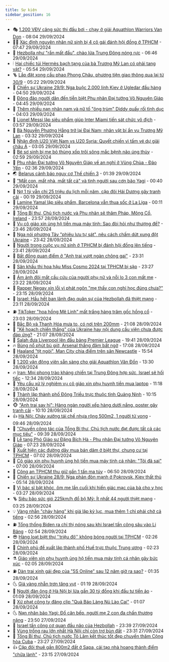 ```yaml
---
title: Sự kiện
sidebar_position: 16
---
```


<!-- dantri-su-kien:START -->
- 🎭 [1.200 VĐV căng sức thi đấu bơi - chạy ở giải Aquathlon Warriors Van Don](https://dantri.com.vn/the-thao/1200-vdv-cang-suc-thi-dau-boi-chay-o-giai-aquathlon-warriors-van-don-20240929144144909.htm) - 08:04 29/09/2024
- 👨‍🏫 [Xác định nguyên nhân nữ sinh bị 4 cô gái đánh hội đồng ở TPHCM](https://dantri.com.vn/phap-luat/xac-dinh-nguyen-nhan-nu-sinh-bi-4-co-gai-danh-hoi-dong-o-tphcm-20240929142911781.htm) - 07:47 29/09/2024
- 🌮 [Hezbolla như &quot;rắn mất đầu&quot;, chảo lửa Trung Đông nóng rực](https://dantri.com.vn/the-gioi/hezbolla-nhu-ran-mat-dau-chao-lua-trung-dong-nong-ruc-20240929095335182.htm) - 06:46 29/09/2024
- 🕯 [Hai chiếc túi Hermès bạch tạng của bà Trương Mỹ Lan có phải tang vật?](https://dantri.com.vn/phap-luat/hai-chiec-tui-hermes-bach-tang-cua-ba-truong-my-lan-co-phai-tang-vat-20240929111605306.htm) - 05:54 29/09/2024
- 🪜 [Lắp đặt xong cầu phao Phong Châu, phương tiện giao thông qua lại từ 30/9](https://dantri.com.vn/xa-hoi/lap-dat-xong-cau-phao-phong-chau-phuong-tien-giao-thong-qua-lai-tu-309-20240929121419550.htm) - 05:22 29/09/2024
- 🐘 [Chiến sự Ukraine 29/9: Nga buộc 2.000 lính Kiev ở Ugledar đầu hàng](https://dantri.com.vn/the-gioi/chien-su-ukraine-299-nga-buoc-2000-linh-kiev-o-ugledar-dau-hang-20240929104903989.htm) - 04:50 29/09/2024
- 🤔 [Đông đảo người dân đến tiễn biệt Phu nhân Đại tướng Võ Nguyên Giáp](https://dantri.com.vn/xa-hoi/dong-dao-nguoi-dan-den-tien-biet-phu-nhan-dai-tuong-vo-nguyen-giap-20240929101650728.htm) - 04:45 29/09/2024
- 🧠 [Thêm nhiều nạn nhân nam và nữ tố &quot;ông trùm&quot; Diddy quấy rối tình dục](https://dantri.com.vn/giai-tri/them-nhieu-nan-nhan-nam-va-nu-to-ong-trum-diddy-quay-roi-tinh-duc-20240929105439059.htm) - 04:03 29/09/2024
- 📝 [Lionel Messi lập siêu phẩm giúp Inter Miami tiến sát chức vô địch](https://dantri.com.vn/the-thao/lionel-messi-lap-sieu-pham-giup-inter-miami-tien-sat-chuc-vo-dich-20240929105735703.htm) - 03:57 29/09/2024
- 🦏 [Bà Nguyễn Phương Hằng trở lại Đại Nam; nhân vật bí ẩn vụ Trương Mỹ Lan](https://dantri.com.vn/kinh-doanh/ba-nguyen-phuong-hang-tro-lai-dai-nam-nhan-vat-bi-an-vu-truong-my-lan-20240929101222560.htm) - 03:32 29/09/2024
- 🥰 [Nhận định U20 Việt Nam vs U20 Syria: Quyết chiến vì tấm vé dự giải châu Á](https://dantri.com.vn/the-thao/nhan-dinh-u20-viet-nam-vs-u20-syria-quyet-chien-vi-tam-ve-du-giai-chau-a-20240929100540871.htm) - 03:05 29/09/2024
- 🤗 [Bé sơ sinh bị mẹ bỏ thùng xốp trôi sông mắc bệnh não úng thủy](https://dantri.com.vn/an-sinh/be-so-sinh-bi-me-bo-thung-xop-troi-song-mac-benh-nao-ung-thuy-20240929084552743.htm) - 02:59 29/09/2024
- 🌈 [Phu nhân Đại tướng Võ Nguyên Giáp về an nghỉ ở Vũng Chùa - Đảo Yến](https://dantri.com.vn/xa-hoi/phu-nhan-dai-tuong-vo-nguyen-giap-ve-an-nghi-o-vung-chua-dao-yen-20240929090828945.htm) - 02:36 29/09/2024
- 🌏 [Belarus cảnh báo nguy cơ Thế chiến 3](https://dantri.com.vn/the-gioi/belarus-canh-bao-nguy-co-the-chien-3-20240928015039495.htm) - 01:39 29/09/2024
- 💄 [&quot;Mất con, mất nhà, mất tất cả&quot; và tình người sau cơn bão Yagi](https://dantri.com.vn/xa-hoi/mat-con-mat-nha-mat-tat-ca-va-tinh-nguoi-sau-con-bao-yagi-20240927140019639.htm) - 00:40 29/09/2024
- 👺 [Nợ 1 tỷ vẫn chi 25 triệu du lịch mỗi năm, cặp đôi Hải Dương gây tranh cãi](https://dantri.com.vn/doi-song/no-1-ty-van-chi-25-trieu-du-lich-moi-nam-cap-doi-hai-duong-gay-tranh-cai-20240928114232893.htm) - 00:19 29/09/2024
- 👹 [Lamine Yamal lập siêu phẩm, Barcelona vẫn thua sốc ở La Liga](https://dantri.com.vn/the-thao/lamine-yamal-lap-sieu-pham-barcelona-van-thua-soc-o-la-liga-20240929070926438.htm) - 00:11 29/09/2024
- 🌊 [Tổng Bí thư, Chủ tịch nước và Phu nhân sẽ thăm Pháp, Mông Cổ, Ireland](https://dantri.com.vn/xa-hoi/tong-bi-thu-chu-tich-nuoc-va-phu-nhan-se-tham-phap-mong-co-ireland-20240929064200547.htm) - 23:57 28/09/2024
- 🤠 [Vụ cô giáo xin ủng hộ tiền mua máy tính: Sao đòi hỏi như thượng đế?](https://dantri.com.vn/giao-duc/vu-co-giao-xin-ung-ho-tien-mua-may-tinh-sao-doi-hoi-nhu-thuong-de-20240928222717427.htm) - 23:46 28/09/2024
- 🎊 [Nga nói phương Tây &quot;phiêu lưu tự sát&quot;, nêu cách chấm dứt xung đột Ukraine](https://dantri.com.vn/the-gioi/nga-noi-phuong-tay-phieu-luu-tu-sat-neu-cach-cham-dut-xung-dot-ukraine-20240929063550408.htm) - 23:42 28/09/2024
- 🐘 [Người trong cuộc vụ nữ sinh ở TPHCM bị đánh hội đồng lên tiếng](https://dantri.com.vn/xa-hoi/nguoi-trong-cuoc-vu-nu-sinh-o-tphcm-bi-danh-hoi-dong-len-tieng-20240928191915553.htm) - 23:41 28/09/2024
- 💂 [Bất đồng quan điểm ở &quot;Anh trai vượt ngàn chông gai&quot;](https://dantri.com.vn/giai-tri/bat-dong-quan-diem-o-anh-trai-vuot-ngan-chong-gai-20240929044400936.htm) - 23:31 28/09/2024
- 👹 [Sân khấu thi hoa hậu Miss Cosmo 2024 tại TPHCM bị sập](https://dantri.com.vn/giai-tri/san-khau-thi-hoa-hau-miss-cosmo-2024-tai-tphcm-bi-sap-20240929043249228.htm) - 23:27 28/09/2024
- 🦒 [Ám ảnh đôi mắt cầu cứu của người phụ nữ và nỗi lo 3 con mất mẹ](https://dantri.com.vn/tam-long-nhan-ai/am-anh-doi-mat-cau-cuu-cua-nguoi-phu-nu-va-noi-lo-3-con-mat-me-20240923161821273.htm) - 23:22 28/09/2024
- 🗽 [Rapper Negav xin lỗi vì phát ngôn &quot;mẹ thấy con nghỉ học đúng chưa?&quot;](https://dantri.com.vn/giai-tri/rapper-negav-xin-loi-vi-phat-ngon-me-thay-con-nghi-hoc-dung-chua-20240929025054066.htm) - 23:15 28/09/2024
- 💄 [Israel: Hầu hết ban lãnh đạo quân sự của Hezbollah đã thiệt mạng](https://dantri.com.vn/the-gioi/israel-hau-het-ban-lanh-dao-quan-su-cua-hezbollah-da-thiet-mang-20240929020443060.htm) - 23:11 28/09/2024
- ⛽️ [TikToker &quot;hoa hồng Mê Linh&quot; mất trắng hàng trăm gốc hồng cổ](https://dantri.com.vn/lao-dong-viec-lam/tiktoker-hoa-hong-me-linh-mat-trang-hang-tram-goc-hong-co-20240928165356020.htm) - 23:03 28/09/2024
- 🥷 [Bắc Bộ và Thanh Hóa mưa to, có nơi trên 200mm](https://dantri.com.vn/xa-hoi/bac-bo-va-thanh-hoa-mua-to-co-noi-tren-200mm-20240929000117117.htm) - 21:08 28/09/2024
- 🤖 [&quot;Kế hoạch chiến thắng&quot; của Ukraine hay nội dung cầu viện chưa được đáp ứng?](https://dantri.com.vn/the-gioi/ke-hoach-chien-thang-cua-ukraine-hay-noi-dung-cau-vien-chua-duoc-dap-ung-20240928205727022.htm) - 21:07 28/09/2024
- 🌊 [Salah đưa Liverpool lên đầu bảng Premier League](https://dantri.com.vn/the-thao/salah-dua-liverpool-len-dau-bang-premier-league-20240929023726165.htm) - 19:41 28/09/2024
- 🔥 [Bùng nổ phút bù giờ, Arsenal thắng đậm bất ngờ](https://dantri.com.vn/the-thao/bung-no-phut-bu-gio-arsenal-thang-dam-bat-ngo-20240929000825754.htm) - 17:08 28/09/2024
- 🦏 [Haaland &quot;tịt ngòi&quot;, Man City chia điểm trên sân Newcastle](https://dantri.com.vn/the-thao/haaland-tit-ngoi-man-city-chia-diem-tren-san-newcastle-20240928225431315.htm) - 15:54 28/09/2024
- 🐘 [1.200 vận động viên sẵn sàng cho giải Aquathlon Vân Đồn](https://dantri.com.vn/the-thao/1200-van-dong-vien-san-sang-cho-giai-aquathlon-van-don-20240928194815582.htm) - 13:30 28/09/2024
- 🔥 [Iran: Mọi phong trào kháng chiến tại Trung Đông hợp sức, Israel sẽ hối tiếc](https://dantri.com.vn/the-gioi/iran-moi-phong-trao-khang-chien-tai-trung-dong-hop-suc-israel-se-hoi-tiec-20240928190629840.htm) - 12:34 28/09/2024
- 💼 [Yêu cầu xử lý nghiêm vụ cô giáo xin phụ huynh tiền mua laptop](https://dantri.com.vn/xa-hoi/yeu-cau-xu-ly-nghiem-vu-co-giao-xin-phu-huynh-tien-mua-laptop-20240928180155576.htm) - 11:18 28/09/2024
- 🚀 [Thành lập thành phố Đông Triều trực thuộc tỉnh Quảng Ninh](https://dantri.com.vn/xa-hoi/thanh-lap-thanh-pho-dong-trieu-truc-thuoc-tinh-quang-ninh-20240928170452925.htm) - 10:15 28/09/2024
- 🐵 [&quot;Anh trai say hi&quot;: Hàng ngàn người xếp hàng dưới nắng, poster gây tranh cãi](https://dantri.com.vn/giai-tri/anh-trai-say-hi-hang-ngan-nguoi-xep-hang-duoi-nang-poster-gay-tranh-cai-20240928165420091.htm) - 10:10 28/09/2024
- 👍 [Hà Nội: Cháy xưởng tái chế nhựa rộng 500m2, 1 người tử vong](https://dantri.com.vn/xa-hoi/ha-noi-chay-xuong-tai-che-nhua-rong-500m2-1-nguoi-tu-vong-20240928161830962.htm) - 09:46 28/09/2024
- 🚦 [&quot;Chuyến công tác của Tổng Bí thư, Chủ tịch nước đạt được tất cả các mục tiêu&quot;](https://dantri.com.vn/xa-hoi/chuyen-cong-tac-cua-tong-bi-thu-chu-tich-nuoc-dat-duoc-tat-ca-cac-muc-tieu-20240928163853498.htm) - 09:39 28/09/2024
- 🥸 [Lễ tang Phó Giáo sư Đặng Bích Hà - Phu nhân Đại tướng Võ Nguyên Giáp](https://dantri.com.vn/xa-hoi/le-tang-pho-giao-su-dang-bich-ha-phu-nhan-dai-tuong-vo-nguyen-giap-20240928140352226.htm) - 07:23 28/09/2024
- 🥷 [Xuất hiện các đường dây mua bán dâm ở biệt thự, chung cư tại TPHCM](https://dantri.com.vn/xa-hoi/xuat-hien-cac-duong-day-mua-ban-dam-o-biet-thu-chung-cu-tai-tphcm-20240928121637418.htm) - 07:02 28/09/2024
- 🤡 [Cô giáo xin phụ huynh ủng hộ tiền mua máy tính cá nhân: &quot;Tôi đã sai&quot;](https://dantri.com.vn/giao-duc/co-giao-xin-phu-huynh-ung-ho-tien-mua-may-tinh-ca-nhan-toi-da-sai-20240928134844326.htm) - 07:00 28/09/2024
- 🥳 [Công an TPHCM thu giữ gần 1 tấn ma túy](https://dantri.com.vn/phap-luat/cong-an-tphcm-thu-giu-gan-1-tan-ma-tuy-20240928120231242.htm) - 06:50 28/09/2024
- 🤩 [Chiến sự Ukraine 28/9: Nga phản đòn mạnh ở Pokrovsk, Kiev thất thủ](https://dantri.com.vn/the-gioi/chien-su-ukraine-289-nga-phan-don-manh-o-pokrovsk-kiev-that-thu-20240928113422345.htm) - 05:14 28/09/2024
- 🎡 [Vị bác sĩ bật khóc, ôm mẹ lần cuối khi hiến giác mạc của bà cho y học](https://dantri.com.vn/suc-khoe/vi-bac-si-bat-khoc-om-me-lan-cuoi-khi-hien-giac-mac-cua-ba-cho-y-hoc-20240928102649691.htm) - 03:27 28/09/2024
- 🪜 [Siêu bão sức gió 225km/h đổ bộ Mỹ: Ít nhất 44 người thiệt mạng](https://dantri.com.vn/the-gioi/sieu-bao-suc-gio-225kmh-do-bo-my-it-nhat-44-nguoi-thiet-mang-20240928095820460.htm) - 03:25 28/09/2024
- 💡 [Vàng nhẫn &quot;cháy hàng&quot; khi giá lập kỷ lục, mua thêm 1 chỉ phải chờ cả tiếng](https://dantri.com.vn/kinh-doanh/vang-nhan-chay-hang-khi-gia-lap-ky-luc-mua-them-1-chi-phai-cho-ca-tieng-20240928004306181.htm) - 02:56 28/09/2024
- ⛽️ [Tổng thống Biden ra chỉ thị nóng sau khi Israel tấn công sâu vào Li Băng](https://dantri.com.vn/the-gioi/tong-thong-biden-ra-chi-thi-nong-sau-khi-israel-tan-cong-sau-vao-li-bang-20240928091728990.htm) - 02:54 28/09/2024
- 😎 [Hàng loạt biệt thự &#39;&#39;triệu đô&#39;&#39; không bóng người tại TPHCM](https://dantri.com.vn/bat-dong-san/hang-loat-biet-thu-trieu-do-khong-bong-nguoi-tai-tphcm-20240927224111268.htm) - 02:26 28/09/2024
- 🗽 [Chính phủ đề xuất lập thành phố Huế trực thuộc Trung ương](https://dantri.com.vn/xa-hoi/chinh-phu-de-xuat-lap-thanh-pho-hue-truc-thuoc-trung-uong-20240928085112791.htm) - 02:23 28/09/2024
- ⚗️ [Giáo viên xin phụ huynh ủng hộ tiền mua máy tính cá nhân gây bức xúc](https://dantri.com.vn/giao-duc/giao-vien-xin-phu-huynh-ung-ho-tien-mua-may-tinh-ca-nhan-gay-buc-xuc-20240928084750894.htm) - 02:05 28/09/2024
- ⛽️ [Dàn trai xinh gái đẹp của &quot;5S Online&quot; sau 12 năm giờ ra sao?](https://dantri.com.vn/giai-tri/dan-trai-xinh-gai-dep-cua-5s-online-sau-12-nam-gio-ra-sao-20240927165024568.htm) - 01:35 28/09/2024
- 🌜 [Giá vàng nhẫn trơn tăng vụt](https://dantri.com.vn/kinh-doanh/gia-vang-nhan-tron-tang-vut-20240928001154869.htm) - 01:19 28/09/2024
- 🦩 [Người đàn ông ở Hà Nội bị lừa gần 30 tỷ đồng khi đầu tư tiền ảo](https://dantri.com.vn/phap-luat/nguoi-dan-ong-o-ha-noi-bi-lua-gan-30-ty-dong-khi-dau-tu-tien-ao-20240928075846637.htm) - 01:09 28/09/2024
- 🦒 [Xử phạt công ty đăng clip &quot;Quả Báo Làng Nủ Lào Cai&quot;](https://dantri.com.vn/xa-hoi/xu-phat-cong-ty-dang-clip-qua-bao-lang-nu-lao-cai-20240928074607161.htm) - 01:07 28/09/2024
- 🌜 [Nạn nhân bão Yagi: Đổ căn bếp, người mẹ 2 con đa chấn thương nặng](https://dantri.com.vn/tam-long-nhan-ai/nan-nhan-bao-yagi-do-can-bep-nguoi-me-2-con-da-chan-thuong-nang-20240926075315113.htm) - 23:50 27/09/2024
- 🐎 [Israel tấn công cơ quan đầu não của Hezbollah](https://dantri.com.vn/the-gioi/israel-tan-cong-co-quan-dau-nao-cua-hezbollah-20240928063653000.htm) - 23:39 27/09/2024
- 🌋 [Vùng trồng rau lớn nhất Hà Nội chỉ còn trơ bùn đất](https://dantri.com.vn/xa-hoi/vung-trong-rau-lon-nhat-ha-noi-chi-con-tro-bun-dat-20240925212221042.htm) - 23:31 27/09/2024
- 🧰 [Tổng Bí thư, Chủ tịch nước Tô Lâm kết thúc tốt đẹp chuyến thăm Cộng hòa Cuba](https://dantri.com.vn/xa-hoi/tong-bi-thu-chu-tich-nuoc-to-lam-ket-thuc-tot-dep-chuyen-tham-cong-hoa-cuba-20240928062709792.htm) - 23:27 27/09/2024
- 👍 [Cặp đôi thuê gần 800m2 đất ở Sapa, cải tạo nhà hoang thành điểm &quot;chữa lành&quot;](https://dantri.com.vn/doi-song/cap-doi-thue-gan-800m2-dat-o-sapa-cai-tao-nha-hoang-thanh-diem-chua-lanh-20240925144905832.htm) - 23:15 27/09/2024<!-- dantri-su-kien:END -->
